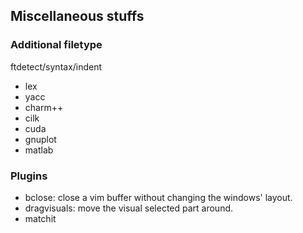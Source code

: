 ## Miscellaneous stuffs

### Additional filetype

ftdetect/syntax/indent

* lex
* yacc
* charm++
* cilk
* cuda
* gnuplot
* matlab

### Plugins

* bclose: close a vim buffer without changing the windows' layout.
* dragvisuals: move the visual selected part around.
* matchit
